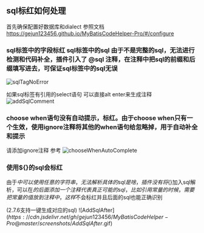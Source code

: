 ## sql标红如何处理

首先确保配置好数据库和dialect 参照文档 https://gejun123456.github.io/MyBatisCodeHelper-Pro/#/configure


### sql标签中的字段标红 sql标签中的sql 由于不是完整的sql，无法进行检测和代码补全，插件引入了 @sql 注释，在注释中把sql的前缀和后缀填写进去，可保证sql标签中的sql无误

![sqlTagNoError](https://cdn.jsdelivr.net/gh/gejun123456/MyBatisCodeHelper-Pro@master/screenshots/sqlTagNoError.gif)

如果sql标签有引用的select语句 可以直接alt enter来生成注释
![addSqlComment](https://cdn.jsdelivr.net/gh/gejun123456/MyBatisCodeHelper-Pro@master/screenshots/addSqlComment.gif)

### choose when语句没有自动提示，标红。由于choose when只有一个生效，使用ignore注释将其他的when语句给忽略掉，用于自动补全和提示

请添加ignore注释 参考
![chooseWhenAutoComplete](https://cdn.jsdelivr.net/gh/gejun123456/MyBatisCodeHelper-Pro@master/screenshots/chooseWhenAutoComplete.gif)

### 使用${}的sql会标红

由于$中可以使用任意的字符串，无法解析具体的sql是啥，插件没有将${}加入sql解析，可以在${}的后面添加一个注释代表真正可能的sql，比如引用常量的时候，需要把常量的值放到注释中
，这样$不会标红并且后面的sql也能正确识别

(2.7.6支持一键生成对应的sql)
![AddSqlAfter$](https://cdn.jsdelivr.net/gh/gejun123456/MyBatisCodeHelper-Pro@master/screenshots/AddSqlAfter$.gif)
